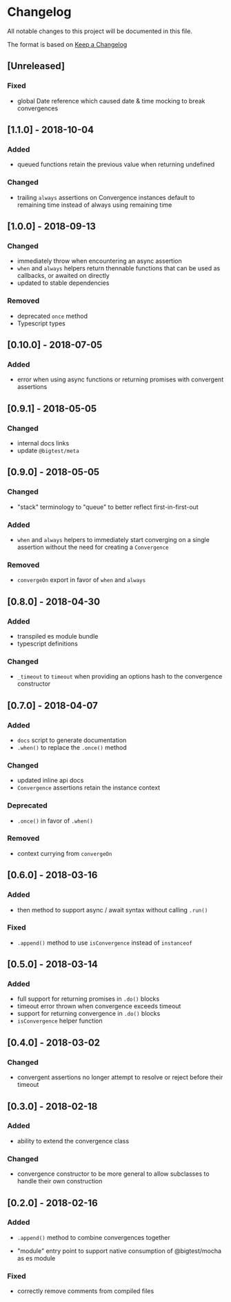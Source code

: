 # Changelog
All notable changes to this project will be documented in this file.

The format is based on [Keep a Changelog](http://keepachangelog.com/en/1.0.0/)

## [Unreleased]

### Fixed

- global Date reference which caused date & time mocking to break
  convergences

## [1.1.0] - 2018-10-04

### Added

- queued functions retain the previous value when returning undefined

### Changed

- trailing `always` assertions on Convergence instances default to
  remaining time instead of always using remaining time

## [1.0.0] - 2018-09-13

### Changed

- immediately throw when encountering an async assertion
- `when` and `always` helpers return thennable functions that can be
  used as callbacks, or awaited on directly
- updated to stable dependencies

### Removed

- deprecated `once` method
- Typescript types

## [0.10.0] - 2018-07-05

### Added

- error when using async functions or returning promises with
  convergent assertions

## [0.9.1] - 2018-05-05

### Changed

- internal docs links
- update `@bigtest/meta`

## [0.9.0] - 2018-05-05

### Changed

- "stack" terminology to "queue" to better reflect first-in-first-out

### Added

- `when` and `always` helpers to immediately start converging on a
single assertion without the need for creating a `Convergence`

### Removed

- `convergeOn` export in favor of `when` and `always`

## [0.8.0] - 2018-04-30

### Added

- transpiled es module bundle
- typescript definitions

### Changed

- `_timeout` to `timeout` when providing an options hash to the
convergence constructor

## [0.7.0] - 2018-04-07

### Added

- `docs` script to generate documentation
- `.when()` to replace the `.once()` method

### Changed

- updated inline api docs
- `Convergence` assertions retain the instance context

### Deprecated

- `.once()` in favor of `.when()`

### Removed

- context currying from `convergeOn`

## [0.6.0] - 2018-03-16

### Added

- then method to support async / await syntax without calling `.run()`

### Fixed

- `.append()` method to use `isConvergence` instead of `instanceof`

## [0.5.0] - 2018-03-14

### Added

- full support for returning promises in `.do()` blocks
- timeout error thrown when convergence exceeds timeout
- support for returning convergence in `.do()` blocks
- `isConvergence` helper function

## [0.4.0] - 2018-03-02

### Changed

- convergent assertions no longer attempt to resolve or reject before
their timeout

## [0.3.0] - 2018-02-18

### Added

- ability to extend the convergence class

### Changed

- convergence constructor to be more general to allow subclasses to
handle their own construction

## [0.2.0] - 2018-02-16

### Added

- `.append()` method to combine convergences together

- "module" entry point to support native consumption of @bigtest/mocha
as es module

### Fixed

- correctly remove comments from compiled files
